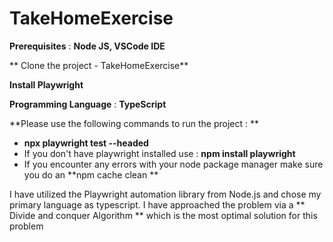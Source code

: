 # TakeHomeExercise
**Prerequisites** : **Node JS, VSCode IDE**



** Clone the project - TakeHomeExercise**




**Install Playwright**




**Programming Language** : **TypeScript** 





**Please use the following commands to run the project : **
- **npx playwright test --headed**
- If you don't have playwright installed use : **npm install playwright**
- If you encounter any errors with your node package manager make sure you do an **npm cache clean **

I have utilized the Playwright automation library from Node.js and chose my primary language as typescript. I have approached the problem via a ** Divide and conquer Algorithm ** which is the most optimal solution for this problem
